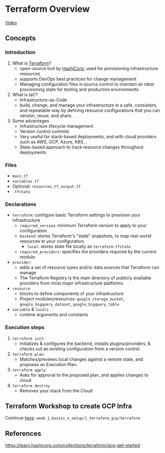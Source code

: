 # Terraform Overview

[Video](https://www.youtube.com/watch?v=18jIzE41fJ4&list=PL3MmuxUbc_hJed7dXYoJw8DoCuVHhGEQb&index=2)

## Concepts

### Introduction

1. What is [Terraform](https://www.terraform.io)?
   * open-source tool by [HashiCorp](https://www.hashicorp.com), used for provisioning infrastructure resources
   * supports DevOps best practices for change management
   * Managing configuration files in source control to maintain an ideal provisioning state
     for testing and production environments
2. What is IaC?
   * Infrastructure-as-Code
   * build, change, and manage your infrastructure in a safe, consistent, and repeatable way
     by defining resource configurations that you can version, reuse, and share.
3. Some advantages
   * Infrastructure lifecycle management
   * Version control commits
   * Very useful for stack-based deployments, and with cloud providers such as AWS, GCP, Azure, K8S…
   * State-based approach to track resource changes throughout deployments

### Files

* `main.tf`
* `variables.tf`
* Optional: `resources.tf`, `output.tf`
* `.tfstate`

### Declarations

* `terraform`: configure basic Terraform settings to provision your infrastructure
  * `required_version`: minimum Terraform version to apply to your configuration
  * `backend`: stores Terraform's "state" snapshots, to map real-world resources to your configuration.
    * `local`: stores state file locally as `terraform.tfstate`
  * `required_providers`: specifies the providers required by the current module
* `provider`:
  * adds a set of resource types and/or data sources that Terraform can manage
  * The Terraform Registry is the main directory of publicly available providers from most major infrastructure platforms.
* `resource`
  * blocks to define components of your infrastructure
  * Project modules/resources: `google_storage_bucket`, `google_bigquery_dataset`, `google_bigquery_table`
* `variable` & `locals`
  * runtime arguments and constants

### Execution steps

1. `terraform init`:
    * Initializes & configures the backend, installs plugins/providers, & checks out an existing configuration from a version control
2. `terraform plan`:
    * Matches/previews local changes against a remote state, and proposes an Execution Plan.
3. `terraform apply`:
    * Asks for approval to the proposed plan, and applies changes to cloud
4. `terraform destroy`
    * Removes your stack from the Cloud

## Terraform Workshop to create GCP Infra

Continue [here](./terraform): `week_1_basics_n_setup/1_terraform_gcp/terraform`

## References

<https://learn.hashicorp.com/collections/terraform/gcp-get-started>
